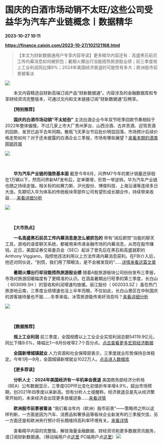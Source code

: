 # 国庆的白酒市场动销不太旺/这些公司受益华为汽车产业链概念丨数据精华

**2023-10-27 10:11**

**https://finance.caixin.com/2023-10-27/102121168.html**

> 【本文为财新数据通用户专享内容导读】更多精华内容还有：高盛黑石前员工传内幕消息如何被抓包；暑期火爆出行没能捂热旅游股业绩；前三季度规上工业利润同比降9%；2024年美国经济衰退的可能性有多大；欧洲股市前景被看淡

  

![](https://img.caixin.com/2023-10-27/169840013125840_840_560.jpg)

  

　　本文内容精选自财新高端订阅产品“财新数据通”。内容涉及的金融数据库和专享财经资讯完整版本，可通过文内和文末链接订阅“财新数据通”后畅享。

　　**【特别推荐】**

　　**国庆的白酒市场动销“不太给劲”** 主流白酒企业今年双节旺季回款节奏相较于2022年整体偏慢，不过几家上市大厂贵州茅台、山西汾酒、古井贡酒、迎驾贡酒的回款、发货已追平去年同期。散瓶飞天茅台节后批价明显回落，市场预计后续价格走势如何？对于还未披露的白酒企业三季报，市场有哪些展望？[来看本期的酒类网销月报](https://database.caixin.com/2023-10-25/102120396.html?originReferrer=sjtjinghua)

![](https://img.caixin.com/2023-10-27/169840016013289.jpg)

　

　　**华为汽车产业链的强势基本面** 截至今年8月，问界M7今年的累计销量还徘徊在1万辆以下，然而问界新M7发布后，定单骤增，形势一举逆转。华为汽车产业链也随之持续走强，相关标的如赛力斯、沪光股份、博俊科技、上海沿浦等连续多日大涨。先期切入华为体系的传统板块零部件公司有望形成长期合作，持续带来收益……[来看详细分析](https://database.caixin.com/2023-10-26/102120441.html?originReferrer=sjtjinghua)

![](https://img.caixin.com/2023-10-27/169840015962052.jpg)

　

　　**【大市热点】**

　　**一名高盛黑石前员工传内幕消息是怎么被抓包的** 带有“阅后即焚”功能的聊天工具，游戏的语音聊天系统，都被用来传递金融市场的内幕消息，从而在股市赚钱。近日，美国证券交易委员会（SEC）起诉了曾先后在黑石和高盛就职的Anthony Viggiano，指控他违法利用以上方法传递内幕消息获利。在FBI介入后，他还对同伙说，“别慌，我们用了障眼法，是不会被发现的”……[详情来看这篇文章](https://wenews.caixin.com/2023-10-26/102120704.html?originReferrer=sjtjinghua)

　　**暑期火爆出行却没能捂热旅游股业绩** 随着A股旅游板块公司纷纷发布三季报，市场对旅游回暖幅度有了更精准的认识。在涵盖暑期出行旺季的第三季度，长白山（ 603099.SH ）的营收和利润增速均放缓。丽江股份（ 002033.SZ ）虽在热门旅游地云南，三季度业绩增速也没上半年亮眼。不仅如此，长白山景区在中秋国庆的游客接待量也不振……冬季来临，冰雪旅游能传来好消息吗？[来看详细分析](https://database.caixin.com/2023-10-26/102120436.html?originReferrer=sjtjinghua)

![](https://img.caixin.com/2023-10-27/169840015906869.jpg)

　

　　**【数据推荐】**

　　**规上工业利润** 前三季度，全国规模以上工业企业实现利润总额54119.9亿元，同比下降9.0%，降幅比1—8月份收窄2.7个百分点。[点击查看更多宏观经济数据](https://datanews.caixin.com/mobile/article/ceicTopic/public/macroeconomics/index.html)

　　**全国新增城镇就业** 人力资源和社会保障部表示，三季度就业形势保持总体稳定。今年1月—9月，全国城镇新增就业1022万人。[点击进入数据库](http://a.caixin.com/oN6nPTYu)

　　**【更多荐读】**

　　**分析人士：2024年美国经济有一半机率会衰退** 美国商务部经济分析局（BEA）公布数据显示，三季度GDP环比变化初值折年率增4.9%，超出市场预期，创2021年四季度以来新高。但有分析人士提醒称，经济衰退总是先从经济繁荣开始的，未来经济会出现更多放缓迹象……[来看详情](https://database.caixin.com/2023-10-27/102121087.html?originReferrer=sjtjinghua)

　　**欧洲股市前景被看淡** “我们看淡年内（欧洲）股市前景”——策略师之所以这样判断，一方面是因为汽车、消费品和奢侈品等板块企业新发布的三季报欠佳，另一方面还是和欧洲央行预计将长期维持高利率环境有关。[来看详情](https://database.caixin.com/2023-10-27/102120934.html?originReferrer=sjtjinghua)

　　查看精华内容的完整版，解锁海量金融数据、财经资讯和更多数据资讯服务，请订阅财新数据通。（移动端用户点[这里](http://mall.caixin.com/mall/h5/list/list.html?type=123) PC端用户点[这里](http://mall.caixin.com/mall/web/list/list.html?type=123)）[![](https://www.caixin.com/favicon.ico)](https://finance.caixin.com/2023-10-27/102121168.html "国庆的白酒市场动销不太旺/这些公司受益华为汽车产业链概念丨数据精华")